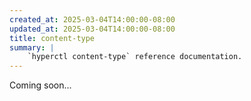```yaml
---
created_at: 2025-03-04T14:00:00-08:00
updated_at: 2025-03-04T14:00:00-08:00
title: content-type
summary: |
    `hyperctl content-type` reference documentation.
---
```


Coming soon...